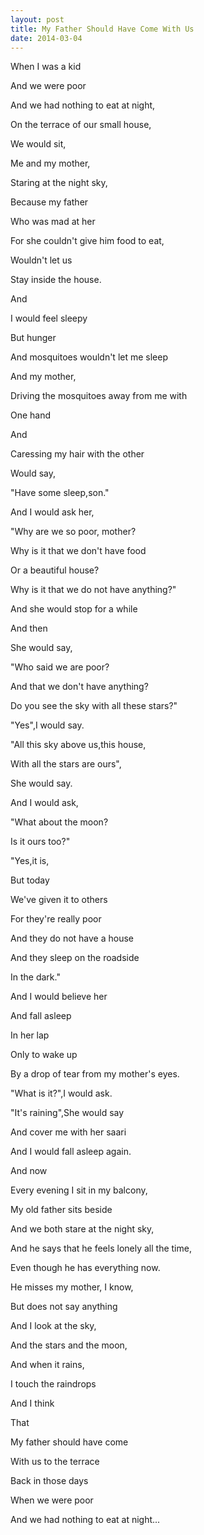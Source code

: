 ```yaml
---
layout: post
title: My Father Should Have Come With Us
date: 2014-03-04
---
```

When I was a kid

And we were poor

And we had nothing to eat at night,

On the terrace of our small house,

We would sit,

Me and my mother,

Staring at the night sky,

Because my father

Who was mad at her

For she couldn't give him food to eat,

Wouldn't let us

Stay inside the house.


And

I would feel sleepy

But hunger

And mosquitoes wouldn't let me sleep

And my mother,

Driving the mosquitoes away from me with

One hand

And

Caressing my hair with the other

Would say,

"Have some sleep,son."

And I would ask her,

"Why are we so poor, mother?

Why is it that we don't have food

Or a beautiful house?

Why is it that we do not have anything?"

And she would stop for a while


And then

She would say,

"Who said we are poor?

And that we don't have anything?

Do you see the sky with all these stars?"

"Yes",I would say.

"All this sky above us,this house,

With all the stars are ours",

She would say.

And I would ask,

"What about the moon?

Is it ours too?"

"Yes,it is,

But today

We've given it to others

For they're really poor

And they do not have a house

And they sleep on the roadside

In the dark."

And I would believe her

And fall asleep

In her lap

Only to wake up

By a drop of tear from my mother's eyes.

"What is it?",I would ask.

"It's raining",She would say

And cover me with her saari

And I would fall asleep again.


And now

Every evening I sit in my balcony,

My old father sits beside

And we both stare at the night sky,

And he says that he feels lonely all the time,

Even though he has everything now.

He misses my mother, I know,

But does not say anything

And I look at the sky,

And the stars and the moon,

And when it rains,

I touch the raindrops

And I think

That

My father should have come

With us to the terrace

Back in those days

When we were poor

And we had nothing to eat at night... 
